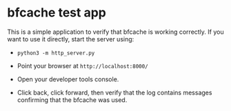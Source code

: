 # bfcache test app

This is a simple application to verify that bfcache is working
correctly. If you want to use it directly, start the server using:

* `python3 -m http_server.py`

* Point your browser at `http://localhost:8000/`

* Open your developer tools console.

* Click back, click forward, then verify that the log contains messages
  confirming that the bfcache was used.
